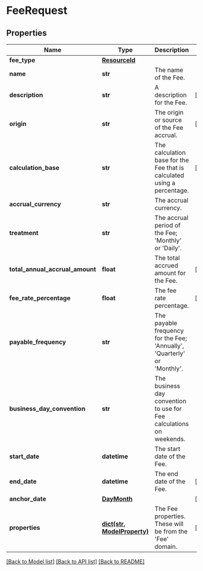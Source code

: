 # FeeRequest


## Properties
Name | Type | Description | Notes
------------ | ------------- | ------------- | -------------
**fee_type** | [**ResourceId**](ResourceId.md) |  | 
**name** | **str** | The name of the Fee. | 
**description** | **str** | A description for the Fee. | [optional] 
**origin** | **str** | The origin or source of the Fee accrual. | [optional] 
**calculation_base** | **str** | The calculation base for the Fee that is calculated using a percentage. | [optional] 
**accrual_currency** | **str** | The accrual currency. | 
**treatment** | **str** | The accrual period of the Fee; &#39;Monthly&#39; or &#39;Daily&#39;. | 
**total_annual_accrual_amount** | **float** | The total accrued amount for the Fee. | [optional] 
**fee_rate_percentage** | **float** | The fee rate percentage. | [optional] 
**payable_frequency** | **str** | The payable frequency for the Fee; &#39;Annually&#39;, &#39;Quarterly&#39; or &#39;Monthly&#39;. | 
**business_day_convention** | **str** | The business day convention to use for Fee calculations on weekends. | 
**start_date** | **datetime** | The start date of the Fee. | 
**end_date** | **datetime** | The end date of the Fee. | [optional] 
**anchor_date** | [**DayMonth**](DayMonth.md) |  | [optional] 
**properties** | [**dict(str, ModelProperty)**](ModelProperty.md) | The Fee properties. These will be from the &#39;Fee&#39; domain. | [optional] 

[[Back to Model list]](../README.md#documentation-for-models) [[Back to API list]](../README.md#documentation-for-api-endpoints) [[Back to README]](../README.md)


